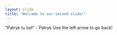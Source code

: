 ```yaml
---
layout: slide
title: "Welcome to our second slide!"
---
```

"Patryk tu był" - Patryk
Use the left arrow to go back!
